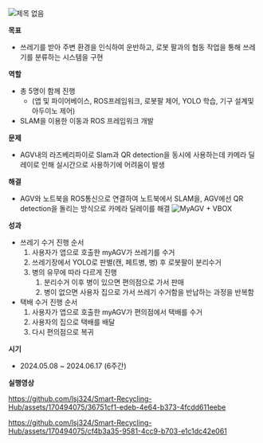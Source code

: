 
![제목 없음](https://github.com/lsj324/Smart-Recycling-Hub/assets/170494075/3c78f63c-3ad9-4068-959f-d24e8e7553af)


**목표**

- 쓰레기를 받아 주변 환경을 인식하여 운반하고, 로봇 팔과의 협동 작업을 통해 쓰레기를 분류하는 시스템을 구현

**역할**

- 총 5명이 함께 진행
    - (앱 및 파이어베이스, ROS프레임워크, 로봇팔 제어, YOLO 학습, 기구 설계및 아두이노 제어)
- SLAM을 이용한 이동과 ROS 프레임워크 개발

**문제**

- AGV내의 라즈베리파이로 Slam과 QR detection을 동시에 사용하는데 카메라 딜레이로 인해 실시간으로 사용하기에 어려움이 발생

**해결**

- AGV와 노트북을 ROS통신으로 연결하여 노트북에서 SLAM을, AGV에선 QR detection을 돌리는 방식으로 카메라 딜레이를 해결
![MyAGV + VBOX](https://github.com/lsj324/Smart-Recycling-Hub/assets/170494075/2449f6cb-cff9-4c95-975c-1444aa87d596)

**성과**

- 쓰레기 수거 진행 순서
    1. 사용자가 앱으로 호출한 myAGV가 쓰레기를 수거
    2. 쓰레기장에서 YOLO로 판별(캔, 페트병, 병) 후 로봇팔이 분리수거
    3. 병의 유무에 따라 다르게 진행
        1. 분리수거 이후 병이 있으면 편의점으로 가서 판매
        2. 병이 없으면 사용자 집으로 가서 쓰레기 수거함을 반납하는 과정을 반복함
- 택배 수거 진행 순서
    1. 사용자가 앱으로 호출한 myAGV가 편의점에서 택배를 수거
    2. 사용자의 집으로 택배를 배달
    3. 다시 편의점으로 복귀

**시기**

- 2024.05.08 ~ 2024.06.17 (6주간)

**실행영상**


https://github.com/lsj324/Smart-Recycling-Hub/assets/170494075/36751cf1-edeb-4e64-b373-4fcdd611eebe



https://github.com/lsj324/Smart-Recycling-Hub/assets/170494075/cf4b3a35-9581-4cc9-b703-e1c1dc42e061

